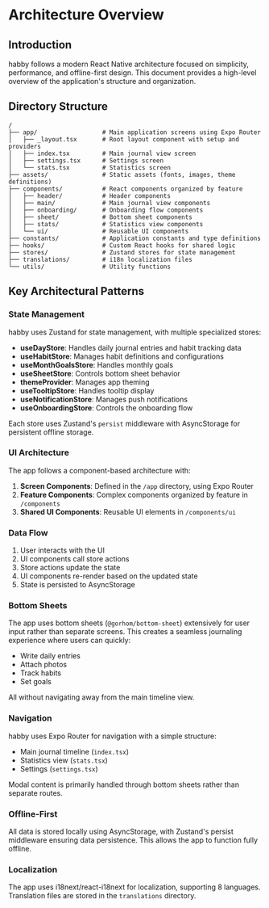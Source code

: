 # Architecture Overview

## Introduction

habby follows a modern React Native architecture focused on simplicity, performance, and offline-first design. This document provides a high-level overview of the application's structure and organization.

## Directory Structure

```
/
├── app/                  # Main application screens using Expo Router
│   ├── _layout.tsx       # Root layout component with setup and providers
│   ├── index.tsx         # Main journal view screen
│   ├── settings.tsx      # Settings screen
│   └── stats.tsx         # Statistics screen
├── assets/               # Static assets (fonts, images, theme definitions)
├── components/           # React components organized by feature
│   ├── header/           # Header components
│   ├── main/             # Main journal view components
│   ├── onboarding/       # Onboarding flow components
│   ├── sheet/            # Bottom sheet components
│   ├── stats/            # Statistics view components
│   └── ui/               # Reusable UI components
├── constants/            # Application constants and type definitions
├── hooks/                # Custom React hooks for shared logic
├── stores/               # Zustand stores for state management
├── translations/         # i18n localization files
└── utils/                # Utility functions
```

## Key Architectural Patterns

### State Management

habby uses Zustand for state management, with multiple specialized stores:

- **useDayStore**: Handles daily journal entries and habit tracking data
- **useHabitStore**: Manages habit definitions and configurations
- **useMonthGoalsStore**: Handles monthly goals
- **useSheetStore**: Controls bottom sheet behavior
- **themeProvider**: Manages app theming
- **useTooltipStore**: Handles tooltip display
- **useNotificationStore**: Manages push notifications
- **useOnboardingStore**: Controls the onboarding flow

Each store uses Zustand's `persist` middleware with AsyncStorage for persistent offline storage.

### UI Architecture

The app follows a component-based architecture with:

1. **Screen Components**: Defined in the `/app` directory, using Expo Router
2. **Feature Components**: Complex components organized by feature in `/components`
3. **Shared UI Components**: Reusable UI elements in `/components/ui`

### Data Flow

1. User interacts with the UI
2. UI components call store actions
3. Store actions update the state
4. UI components re-render based on the updated state
5. State is persisted to AsyncStorage

### Bottom Sheets

The app uses bottom sheets (`@gorhom/bottom-sheet`) extensively for user input rather than separate screens. This creates a seamless journaling experience where users can quickly:

- Write daily entries
- Attach photos
- Track habits
- Set goals

All without navigating away from the main timeline view.

### Navigation

habby uses Expo Router for navigation with a simple structure:

- Main journal timeline (`index.tsx`)
- Statistics view (`stats.tsx`)
- Settings (`settings.tsx`)

Modal content is primarily handled through bottom sheets rather than separate routes.

### Offline-First

All data is stored locally using AsyncStorage, with Zustand's persist middleware ensuring data persistence. This allows the app to function fully offline.

### Localization

The app uses i18next/react-i18next for localization, supporting 8 languages. Translation files are stored in the `translations` directory.
